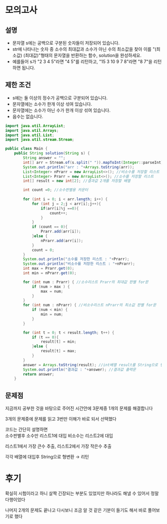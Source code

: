 # 모의고사
## 설명 
- 문자열 s에는 공백으로 구분된 숫자들이 저장되어 있습니다.
- str에 나타나는 숫자 중 소수의 최대값과 소수가 아닌 수의 최소값을 찾아 이를 "(최소값) (최대값)"형태의 문자열을 반환하는 함수, solution을 완성하세요. 
- 예를들어 s가 "2 3 4 5"라면 "4 5"를 리턴하고, "15 3 10 9 7 8"라면 "8 7"을 리턴하면 됩니다.
## 제한 조건
- s에는 둘 이상의 정수가 공백으로 구분되어 있습니다.
- 문자열에는 소수가 한개 이상 섞여 있습니다.
- 문자열에는 소수가 아닌 수가 한개 이상 섞여 있습니다.
- 음수는 없습니다.

``` java
import java.util.ArrayList;
import java.util.Arrays;
import java.util.List;
import java.util.stream.Stream;

public class Main {
    public String solution(String s) {
        String answer = "";
        int[] arr = Stream.of(s.split(" ")).mapToInt(Integer::parseInt).toArray();
        System.out.println("arr : "+Arrays.toString(arr));
        List<Integer> nPrarr = new ArrayList<>(); //비소수를 저장할 리스트
        List<Integer> Prarr = new ArrayList<>(); //소수를 저장할 리스트
        int[] result = new int[2]; //결과값 2개를 저장할 배열

        int count =0; //소수판별용 카운터
        
        for (int i = 0; i < arr.length; i++) {
            for (int j = 2;j < arr[i];j++){
                if(arr[i]%j ==0){
                    count++;
                }
            }
            if (count == 0){
                Prarr.add(arr[i]);
            }else {
                nPrarr.add(arr[i]);
            }
            count = 0;
        }
        System.out.println("소수를 저장한 리스트 : "+Prarr);
        System.out.println("비소수를 저장한 리스트 : "+nPrarr);
        int max = Prarr.get(0);
        int min = nPrarr.get(0);

        for (int num : Prarr) { //소수리스트 Prarr의 최대값 판별 for문
            if (num > max ) {
                max = num;
            }
        }
        for (int num : nPrarr) { //비소수리스트 nPrarr의 최소값 판별 for문
            if (num < min) {
                min = num;
            }
        }

        for (int t = 0; t < result.length; t++) {
            if (t == 0){
                result[t] = min;
            }else {
                result[t] = max;
            }
        }
        answer = Arrays.toString(result); //int배열 result를 String으로 변환하여 결과값에 대입
        System.out.println("결과값 : "+answer); //결과값 출력문
        return answer;
    }

```
## 문제점
지금까지 공부한 것을 바탕으로 주어진 시간안에 3문제중 1개의 문제를 해결합니다

3개의 문제중에 문제를 읽고 3번만 이해가 바로 되서 선택했다

코드는 간단히 설명하면<br>소수판별후 소수만 리스트1에 대입 비소수는 리스트2에 대입

리스트1에서 가장 큰수 추출, 리스트2에서 가장 작은수 추출

각각 배열에 대입후 String으로 형변환 → 리턴

# 후기
확실히 시험이라고 하니 살짝 긴장되는 부분도 있었지만 하나라도 해낼 수 있어서 정말 다행이었다

나머지 2개의 문제도 끝나고 다시보니 조금 알 것 같은 기분이 들기도 해서 바로 풀어보기로 했다